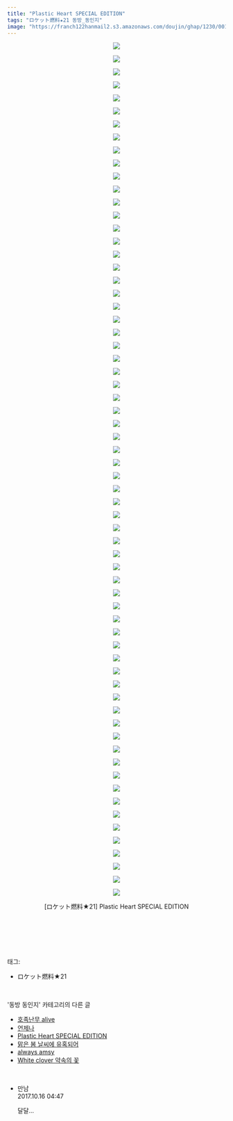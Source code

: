 ```yaml
---
title: "Plastic Heart SPECIAL EDITION"
tags: "ロケット燃料★21 동방_동인지"
image: "https://franch122hanmail2.s3.amazonaws.com/doujin/ghap/1230/001.jpg"
---
```

<div class="article">
<p style="text-align: center; clear: none; float: none;"><img src="{{ site.imgserver6 }}/ghap/1230/001.jpg"/></p>
<p style="text-align: center; clear: none; float: none;"><img src="{{ site.imgserver6 }}/ghap/1230/002.jpg"/></p>
<p style="text-align: center; clear: none; float: none;"><img src="{{ site.imgserver6 }}/ghap/1230/003.jpg"/></p>
<p style="text-align: center; clear: none; float: none;"><img src="{{ site.imgserver6 }}/ghap/1230/004.jpg"/></p>
<p style="text-align: center; clear: none; float: none;"><img src="{{ site.imgserver6 }}/ghap/1230/005.jpg"/></p>
<p style="text-align: center; clear: none; float: none;"><img src="{{ site.imgserver6 }}/ghap/1230/006.jpg"/></p>
<p style="text-align: center; clear: none; float: none;"><img src="{{ site.imgserver6 }}/ghap/1230/007.jpg"/></p>
<p style="text-align: center; clear: none; float: none;"><img src="{{ site.imgserver6 }}/ghap/1230/008.jpg"/></p>
<p style="text-align: center; clear: none; float: none;"><img src="{{ site.imgserver6 }}/ghap/1230/009.jpg"/></p>
<p style="text-align: center; clear: none; float: none;"><img src="{{ site.imgserver6 }}/ghap/1230/010.jpg"/></p>
<p style="text-align: center; clear: none; float: none;"><img src="{{ site.imgserver6 }}/ghap/1230/011.jpg"/></p>
<p style="text-align: center; clear: none; float: none;"><img src="{{ site.imgserver6 }}/ghap/1230/012.jpg"/></p>
<p style="text-align: center; clear: none; float: none;"><img src="{{ site.imgserver6 }}/ghap/1230/013.jpg"/></p>
<p style="text-align: center; clear: none; float: none;"><img src="{{ site.imgserver6 }}/ghap/1230/014.jpg"/></p>
<p style="text-align: center; clear: none; float: none;"><img src="{{ site.imgserver6 }}/ghap/1230/015.jpg"/></p>
<p style="text-align: center; clear: none; float: none;"><img src="{{ site.imgserver6 }}/ghap/1230/016.jpg"/></p>
<p style="text-align: center; clear: none; float: none;"><img src="{{ site.imgserver6 }}/ghap/1230/017.jpg"/></p>
<p style="text-align: center; clear: none; float: none;"><img src="{{ site.imgserver6 }}/ghap/1230/018.jpg"/></p>
<p style="text-align: center; clear: none; float: none;"><img src="{{ site.imgserver6 }}/ghap/1230/019.jpg"/></p>
<p style="text-align: center; clear: none; float: none;"><img src="{{ site.imgserver6 }}/ghap/1230/020.jpg"/></p>
<p style="text-align: center; clear: none; float: none;"><img src="{{ site.imgserver6 }}/ghap/1230/021.jpg"/></p>
<p style="text-align: center; clear: none; float: none;"><img src="{{ site.imgserver6 }}/ghap/1230/022.jpg"/></p>
<p style="text-align: center; clear: none; float: none;"><img src="{{ site.imgserver6 }}/ghap/1230/023.jpg"/></p>
<p style="text-align: center; clear: none; float: none;"><img src="{{ site.imgserver6 }}/ghap/1230/024.jpg"/></p>
<p style="text-align: center; clear: none; float: none;"><img src="{{ site.imgserver6 }}/ghap/1230/025.jpg"/></p>
<p style="text-align: center; clear: none; float: none;"><img src="{{ site.imgserver6 }}/ghap/1230/026.jpg"/></p>
<p style="text-align: center; clear: none; float: none;"><img src="{{ site.imgserver6 }}/ghap/1230/027.jpg"/></p>
<p style="text-align: center; clear: none; float: none;"><img src="{{ site.imgserver6 }}/ghap/1230/028.jpg"/></p>
<p style="text-align: center; clear: none; float: none;"><img src="{{ site.imgserver6 }}/ghap/1230/029.jpg"/></p>
<p style="text-align: center; clear: none; float: none;"><img src="{{ site.imgserver6 }}/ghap/1230/030.jpg"/></p>
<p style="text-align: center; clear: none; float: none;"><img src="{{ site.imgserver6 }}/ghap/1230/031.jpg"/></p>
<p style="text-align: center; clear: none; float: none;"><img src="{{ site.imgserver6 }}/ghap/1230/032.jpg"/></p>
<p style="text-align: center; clear: none; float: none;"><img src="{{ site.imgserver6 }}/ghap/1230/033.jpg"/></p>
<p style="text-align: center; clear: none; float: none;"><img src="{{ site.imgserver6 }}/ghap/1230/034.jpg"/></p>
<p style="text-align: center; clear: none; float: none;"><img src="{{ site.imgserver6 }}/ghap/1230/035.jpg"/></p>
<p style="text-align: center; clear: none; float: none;"><img src="{{ site.imgserver6 }}/ghap/1230/036.jpg"/></p>
<p style="text-align: center; clear: none; float: none;"><img src="{{ site.imgserver6 }}/ghap/1230/037.jpg"/></p>
<p style="text-align: center; clear: none; float: none;"><img src="{{ site.imgserver6 }}/ghap/1230/038.jpg"/></p>
<p style="text-align: center; clear: none; float: none;"><img src="{{ site.imgserver6 }}/ghap/1230/039.jpg"/></p>
<p style="text-align: center; clear: none; float: none;"><img src="{{ site.imgserver6 }}/ghap/1230/040.jpg"/></p>
<p style="text-align: center; clear: none; float: none;"><img src="{{ site.imgserver6 }}/ghap/1230/041.jpg"/></p>
<p style="text-align: center; clear: none; float: none;"><img src="{{ site.imgserver6 }}/ghap/1230/042.jpg"/></p>
<p style="text-align: center; clear: none; float: none;"><img src="{{ site.imgserver6 }}/ghap/1230/043.jpg"/></p>
<p style="text-align: center; clear: none; float: none;"><img src="{{ site.imgserver6 }}/ghap/1230/044.jpg"/></p>
<p style="text-align: center; clear: none; float: none;"><img src="{{ site.imgserver6 }}/ghap/1230/045.jpg"/></p>
<p style="text-align: center; clear: none; float: none;"><img src="{{ site.imgserver6 }}/ghap/1230/046.jpg"/></p>
<p style="text-align: center; clear: none; float: none;"><img src="{{ site.imgserver6 }}/ghap/1230/047.jpg"/></p>
<p style="text-align: center; clear: none; float: none;"><img src="{{ site.imgserver6 }}/ghap/1230/048.jpg"/></p>
<p style="text-align: center; clear: none; float: none;"><img src="{{ site.imgserver6 }}/ghap/1230/049.jpg"/></p>
<p style="text-align: center; clear: none; float: none;"><img src="{{ site.imgserver6 }}/ghap/1230/050.jpg"/></p>
<p style="text-align: center; clear: none; float: none;"><img src="{{ site.imgserver6 }}/ghap/1230/051.jpg"/></p>
<p style="text-align: center; clear: none; float: none;"><img src="{{ site.imgserver6 }}/ghap/1230/052.jpg"/></p>
<p style="text-align: center; clear: none; float: none;"><img src="{{ site.imgserver6 }}/ghap/1230/053.jpg"/></p>
<p style="text-align: center; clear: none; float: none;"><img src="{{ site.imgserver6 }}/ghap/1230/054.jpg"/></p>
<p style="text-align: center; clear: none; float: none;"><img src="{{ site.imgserver6 }}/ghap/1230/055.jpg"/></p>
<p style="text-align: center; clear: none; float: none;"><img src="{{ site.imgserver6 }}/ghap/1230/056.jpg"/></p>
<p style="text-align: center; clear: none; float: none;"><img src="{{ site.imgserver6 }}/ghap/1230/057.jpg"/></p>
<p style="text-align: center; clear: none; float: none;"><img src="{{ site.imgserver6 }}/ghap/1230/058.jpg"/></p>
<p style="text-align: center; clear: none; float: none;"><img src="{{ site.imgserver6 }}/ghap/1230/059.jpg"/></p>
<p style="text-align: center; clear: none; float: none;"><img src="{{ site.imgserver6 }}/ghap/1230/060.jpg"/></p>
<p style="text-align: center; clear: none; float: none;"><img src="{{ site.imgserver6 }}/ghap/1230/061.jpg"/></p>
<p style="text-align: center; clear: none; float: none;"><img src="{{ site.imgserver6 }}/ghap/1230/062.jpg"/></p>
<p style="text-align: center; clear: none; float: none;"><img src="{{ site.imgserver6 }}/ghap/1230/063.jpg"/></p>
<p style="text-align: center; clear: none; float: none;"><img src="{{ site.imgserver6 }}/ghap/1230/064.jpg"/></p>
<p style="text-align: center; clear: none; float: none;"><img src="{{ site.imgserver6 }}/ghap/1230/065.jpg"/></p>
<p style="text-align: center; clear: none; float: none;"><img src="{{ site.imgserver6 }}/ghap/1230/066.jpg"/></p>
<p style="text-align: center; clear: none; float: none;">[ロケット燃料★21] Plastic Heart SPECIAL EDITION</p>
<p style="text-align: center; clear: none; float: none;"><br/></p>
<p><br/></p>
</div><br/>
<div class="tagTrail">
<p>태그: </p>
<ul>
<li>ロケット燃料★21</li>
</ul>
</div><br/>
<div class="another">
<p>'동방 동인지' 카테고리의 다른 글</p>
<ul>
<li><a href="/ghap_1232">호족난무 alive</a></li>
<li><a href="/ghap_1231">언제나</a></li>
<li><a href="/ghap_1230">Plastic Heart SPECIAL EDITION</a></li>
<li><a href="/ghap_1229">맑은 봄 날씨에 유혹되어</a></li>
<li><a href="/ghap_1228">always amsy</a></li>
<li><a href="/ghap_1227">White clover 약속의 꽃</a></li>
</ul>
</div><br/>
<div class="cb_module cb_fluid">
<div class="cb_wrt cb_profile">
<div class="comment">
<ul>
<li class="cb_thumb_off" id="comment15106376">
<div class="cb_comment_area">
<div class="cb_info_area">
<div class="cb_section">
<span class="cb_nick_name">만남</span>
</div>
<div class="cb_section">
<span class="cb_date">2017.10.16 04:47 </span>
</div>
</div>
<div class="cb_dsc_comment">
<p class="cb_dsc">
											달달...
										</p>
</div>
</div></li>
</ul>
</div>
</div><!-- commentList close -->
</div><br/>
